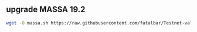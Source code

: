 ##  upgrade MASSA 19.2 
```bash
wget -O massa.sh https://raw.githubusercontent.com/fatalbar/Testnet-validator/main/massa/upgrade/massa192.sh && chmod +x massa.sh && ./massa.sh
```
